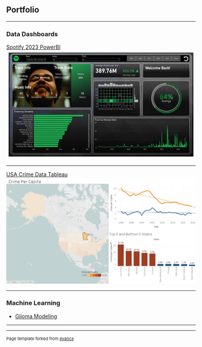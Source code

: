 ## Portfolio

---

### Data Dashboards 

[Spotify 2023 PowerBI](/spotify.html)
<img src="images/Spotify2023.png?raw=true"/>

---
[USA Crime Data Tableau](/crime.html)
<img src="images/Crime.png?raw=true"/>

---

### Machine Learning

- [Glioma Modeling](https://github.com/ajed88/Glioma_ML)


---




---
<p style="font-size:11px">Page template forked from <a href="https://github.com/evanca/quick-portfolio">evanca</a></p>
<!-- Remove above link if you don't want to attibute -->
